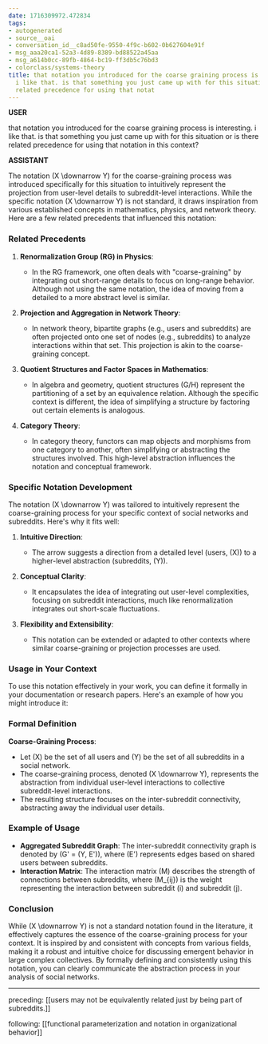 ```yaml
---
date: 1716309972.472834
tags:
- autogenerated
- source__oai
- conversation_id__c8ad50fe-9550-4f9c-b602-0b627604e91f
- msg_aaa20ca1-52a3-4d89-8389-bd88522a45aa
- msg_a614b0cc-89fb-4864-bc19-ff3db5c76bd3
- colorclass/systems-theory
title: that notation you introduced for the coarse graining process is interesting.
  i like that. is that something you just came up with for this situation or is there
  related precedence for using that notat
---
```


**USER**

that notation you introduced for the coarse graining process is interesting. i like that. is that something you just came up with for this situation or is there related precedence for using that notation in this context?


**ASSISTANT**

The notation \(X \downarrow Y\) for the coarse-graining process was introduced specifically for this situation to intuitively represent the projection from user-level details to subreddit-level interactions. While the specific notation \(X \downarrow Y\) is not standard, it draws inspiration from various established concepts in mathematics, physics, and network theory. Here are a few related precedents that influenced this notation:

### Related Precedents

1. **Renormalization Group (RG) in Physics**:
   - In the RG framework, one often deals with "coarse-graining" by integrating out short-range details to focus on long-range behavior. Although not using the same notation, the idea of moving from a detailed to a more abstract level is similar.

2. **Projection and Aggregation in Network Theory**:
   - In network theory, bipartite graphs (e.g., users and subreddits) are often projected onto one set of nodes (e.g., subreddits) to analyze interactions within that set. This projection is akin to the coarse-graining concept.

3. **Quotient Structures and Factor Spaces in Mathematics**:
   - In algebra and geometry, quotient structures \(G/H\) represent the partitioning of a set by an equivalence relation. Although the specific context is different, the idea of simplifying a structure by factoring out certain elements is analogous.

4. **Category Theory**:
   - In category theory, functors can map objects and morphisms from one category to another, often simplifying or abstracting the structures involved. This high-level abstraction influences the notation and conceptual framework.

### Specific Notation Development

The notation \(X \downarrow Y\) was tailored to intuitively represent the coarse-graining process for your specific context of social networks and subreddits. Here's why it fits well:

1. **Intuitive Direction**:
   - The arrow suggests a direction from a detailed level (users, \(X\)) to a higher-level abstraction (subreddits, \(Y\)).

2. **Conceptual Clarity**:
   - It encapsulates the idea of integrating out user-level complexities, focusing on subreddit interactions, much like renormalization integrates out short-scale fluctuations.

3. **Flexibility and Extensibility**:
   - This notation can be extended or adapted to other contexts where similar coarse-graining or projection processes are used.

### Usage in Your Context

To use this notation effectively in your work, you can define it formally in your documentation or research papers. Here's an example of how you might introduce it:

### Formal Definition

**Coarse-Graining Process**:
- Let \(X\) be the set of all users and \(Y\) be the set of all subreddits in a social network.
- The coarse-graining process, denoted \(X \downarrow Y\), represents the abstraction from individual user-level interactions to collective subreddit-level interactions.
- The resulting structure focuses on the inter-subreddit connectivity, abstracting away the individual user details.

### Example of Usage

- **Aggregated Subreddit Graph**: The inter-subreddit connectivity graph is denoted by \(G' = (Y, E')\), where \(E'\) represents edges based on shared users between subreddits.
- **Interaction Matrix**: The interaction matrix \(M\) describes the strength of connections between subreddits, where \(M_{ij}\) is the weight representing the interaction between subreddit \(i\) and subreddit \(j\).

### Conclusion

While \(X \downarrow Y\) is not a standard notation found in the literature, it effectively captures the essence of the coarse-graining process for your context. It is inspired by and consistent with concepts from various fields, making it a robust and intuitive choice for discussing emergent behavior in large complex collectives. By formally defining and consistently using this notation, you can clearly communicate the abstraction process in your analysis of social networks.


---

preceding: [[users may not be equivalently related just by being part of subreddits.]]  


following: [[functional parameterization and notation in organizational behavior]]